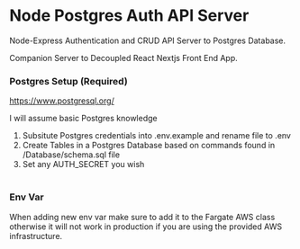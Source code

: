 # Node Postgres Auth API Server

Node-Express Authentication and CRUD API Server to Postgres Database.

Companion Server to Decoupled React Nextjs Front End App.

### Postgres Setup (Required)

https://www.postgresql.org/

I will assume basic Postgres knowledge

1. Subsitute Postgres credentials into .env.example and rename file to .env
2. Create Tables in a Postgres Database based on commands found in /Database/schema.sql file
3. Set any AUTH_SECRET you wish
   <br/> <br/>

### Env Var

When adding new env var make sure to add it to the Fargate AWS class otherwise
it will not work in production if you are using the provided AWS infrastructure.
